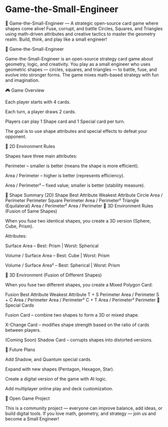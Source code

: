 # Game-the-Small-Engineer
🧩 Game-the-Small-Engineer — A strategic open-source card game where shapes come alive! Fuse, corrupt, and battle Circles, Squares, and Triangles using math-driven attributes and creative tactics to master the geometry realm. Build, think, and play like a small engineer!

🧩 Game-the-Small-Engineer

Game-the-Small-Engineer is an open-source strategy card game about geometry, logic, and creativity.
You play as a small engineer who uses geometric shapes — circles, squares, and triangles — to battle, fuse, and evolve into stronger forms.
The game mixes math-based strategy with fun and imagination.

🎮 Game Overview

Each player starts with 4 cards.

Each turn, a player draws 2 cards.

Players can play 1 Shape card and 1 Special card per turn.

The goal is to use shape attributes and special effects to defeat your opponent.

🧠 2D Environment Rules

Shapes have three main attributes:

Perimeter – smaller is better (means the shape is more efficient).

Area / Perimeter – higher is better (represents efficiency).

Area / Perimeter² – fixed value; smaller is better (stability measure).

🔺 Shape Summary (2D)
Shape	Best Attribute	Weakest Attribute
Circle	Area / Perimeter	Perimeter
Square	Perimeter	Area / Perimeter²
Triangle (Equilateral)	Area / Perimeter²	Area / Perimeter
🧊 3D Environment Rules (Fusion of Same Shapes)

When you fuse two identical shapes, you create a 3D version (Sphere, Cube, Prism).

Attributes:

Surface Area – Best: Prism | Worst: Spherical

Volume / Surface Area – Best: Cube | Worst: Prism

Volume / Surface Area² – Best: Spherical | Worst: Prism

🔷 3D Environment (Fusion of Different Shapes)

When you fuse two different shapes, you create a Mixed Polygon Card:

Fusion	Best Attribute	Weakest Attribute
T + S	Perimeter	Area / Perimeter
S + C	Area / Perimeter	Area / Perimeter²
C + T	Area / Perimeter²	Perimeter
🧩 Special Cards

Fusion Card – combine two shapes to form a 3D or mixed shape.

X-Change Card – modifies shape strength based on the ratio of cards between players.

(Coming Soon) Shadow Card – corrupts shapes into distorted versions.

🚀 Future Plans

Add Shadow, and Quantum special cards.

Expand with new shapes (Pentagon, Hexagon, Star).

Create a digital version of the game with AI logic.

Add multiplayer online play and deck customization.

🌟 Open Game Project

This is a community project — everyone can improve balance, add ideas, or build digital tools.
If you love math, geometry, and strategy — join us and become a Small Engineer!
